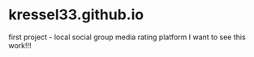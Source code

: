 # kressel33.github.io
first project - local social group media rating platform
I want to see this work!!!
